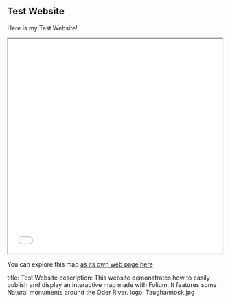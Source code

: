 ## Test Website 

Here is my Test Website!

<iframe src='Oder_Einzugsgebiet_und_Auen.html' height="500" width="500"></iframe>

You can explore this map [as its own web page here](Oder_Einzugsgebiet_und_Auen.html)

title: Test Website
description: This website demonstrates how to easily publish and display an interactive map made with Folium. It features some Natural monuments around the Oder River.
logo: Taughannock.jpg
